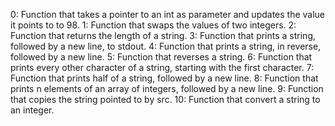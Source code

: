 0: Function that takes a pointer to an int as parameter and updates the value it points to to 98.
1: Function that swaps the values of two integers.
2: Function that returns the length of a string. 
3: Function that prints a string, followed by a new line, to stdout.
4: Function that prints a string, in reverse, followed by a new line.
5: Function that reverses a string.
6: Function that prints every other character of a string, starting with the first character.
7: Function that prints half of a string, followed by a new line.
8: Function that prints n elements of an array of integers, followed by a new line.
9: Function that copies the string pointed to by src.
10: Function that convert a string to an integer.
